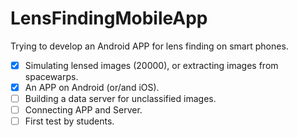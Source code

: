 # LensFindingMobileApp
Trying to develop an Android APP for lens finding on smart phones.

- [x] Simulating lensed images (20000), or extracting images from spacewarps. 
- [x] An APP on Android (or/and iOS).
- [ ] Building a data server for unclassified images.
- [ ] Connecting APP and Server.
- [ ] First test by students. 
